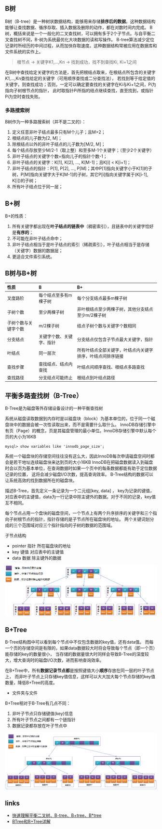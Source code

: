 
## B树
B树（B-tree）是一种树状数据结构，能够用来存储**排序后的数据**。这种数据结构能够让查找数据、循序存取、插入数据及删除的动作，都在对数时间内完成。
B树，概括来说是一个一般化的二叉查找树，可以拥有多于2个子节点。与自平衡二叉查找树不同，B-树为系统最优化大块数据的读和写操作。
B-tree算法减少定位记录时所经历的中间过程，从而加快存取速度。这种数据结构常被应用在数据库和文件系统的实作上。

> 根节点 -> 关键字K1,...,Kn -> 找到成功，找不到查找Ki, Ki+1之间

在B树中查找给定关键字的方法是，首先把根结点取来，在根结点所包含的关键字K1,…,Kn查找给定的关键字（可用顺序查找或二分查找法），
若找到等于给定值的关键字，则查找成功；否则，一定可以确定要查找的关键字在Ki与Ki+1之间，Pi为指向子树根节点的指针，
此时取指针Pi所指的结点继续查找，直至找到，或指针Pi为空时查找失败。

### 多路搜索树
B树作为一种多路搜索树（并不是二叉的）：
1. 定义任意非叶子结点最多只有M个儿子；且M>2；
2. 根结点的儿子数为[2, M]；
3. 除根结点以外的非叶子结点的儿子数为[M/2, M]；
4. 每个结点存放至少M/2-1（取上整）和至多M-1个关键字；（至少2个关键字）
5. 非叶子结点的关键字个数=指向儿子的指针个数-1；
6. 非叶子结点的关键字：K[1], K[2], …, K[M-1]；且K[i] < K[i+1]；
7. 非叶子结点的指针：P[1], P[2], …, P[M]；其中P[1]指向关键字小于K[1]的子树，P[M]指向关键字大于K[M-1]的子树，其它P[i]指向关键字属于(K[i-1], K[i])的子树；
8. 所有叶子结点位于同一层；

## B+树
B+的性质：
1. 所有关键字都出现在**叶子结点的链表中**（稠密索引），且链表中的关键字恰好是**有序的**；
2. 不可能在非叶子结点命中；
3. 非叶子结点相当于是叶子结点的索引（稀疏索引），叶子结点相当于是存储（关键字）数据的数据层；
4. 更适合文件索引系统。


## B树与B+树

| 性质                 | B                        | B+                                                         |
| :------------------- | :----------------------- | :--------------------------------------------------------- |
| 叉度路阶             | 每个结点至多有m棵子树    | 每个分支结点最多m棵子树                                    |
| 子树个数             | 至少两棵子树             | 非叶根结点至少两棵子树，其他分支结点至少m/2棵子树          |
| 子树个数与关键字个数 | m/2棵子树                | 结点子树个数与关键字个数相同                               |
| 分支结点             | 关键字个数、关键字、指针 | 分支结点仅包含子节点最大关键字，指针                       |
| 叶结点               | 同一层次                 | 所有叶结点全部关键字，叶结点内关键字排序，叶结点间排序链接 |
| 查找步骤             | 查找结点、结点内查找     | 叶结点间顺序查找、根结点多路查找                           |
| 查找路径             | 分支结点可能终止         | 根结点到叶结点路径                                         |


## 平衡多路查找树（B-Tree）
B-Tree是为磁盘等外存储设备设计的一种平衡查找树

系统从磁盘读取数据到内存时是以磁盘块（block）为基本单位的，位于同一个磁盘块中的数据会被一次性读取出来，而不是需要什么取什么。
InnoDB存储引擎中有页（Page）的概念，页是其磁盘管理的最小单位。InnoDB存储引擎中默认每个页的大小为16KB

```
mysql> show variables like 'innodb_page_size';
```
	
系统一个磁盘块的存储空间往往没有这么大，因此InnoDB每次申请磁盘空间时都会是若干地址连续磁盘块来达到页的大小16KB
InnoDB在把磁盘数据读入到磁盘时会以页为基本单位，在查询数据时如果一个页中的每条数据都能有助于定位数据记录的位置，
这将会减少磁盘I/O次数，提高查询效率。
B-Tree结构的数据可以让系统高效的找到数据所在的磁盘块。

描述B-Tree，首先定义一条记录为一个二元组[key, data] ，
key为记录的键值，对应表中的主键值，data为一行记录中除主键外的数据。对于不同的记录，key值互不相同。

每个节点占用一个盘块的磁盘空间，一个节点上有两个升序排序的关键字和三个指向子树根节点的指针，指针存储的是子节点所在磁盘块的地址。
两个关键词划分成的三个范围域对应三个指针指向的子树的数据的范围域。

子节点结构
- pointer	指针	所在磁盘块的地址
- key		键值	对应表中的主键值
- data	    数据 	除主键外的数据

![3阶的B-Tree结构图](../img/3-B-Tree.png) 

## B+Tree
B-Tree结构图中可以看到每个节点中不仅包含数据的key值，还有data值。
而每一个页的存储空间是有限的，如果data数据较大时将会导致每个节点（即一个页）能存储的key的数量很小，
当存储的数据量很大时同样会导致B-Tree的深度较大，增大查询时的磁盘I/O次数，进而影响查询效率。

在B+Tree中，所有**数据记录节点都**是按照键值大小**顺序**存放在同一层的叶子节点上，
而非叶子节点上只存储key值信息，这样可以大大加大每个节点存储的key值数量，降低B+Tree的高度。

* 文件夹与文件

B+Tree相对于B-Tree有几点不同：
1. 非叶子节点只存储键值(key)信息
2. 所有叶子节点之间都有一个链指针
3. 数据记录都存放在叶子节点中

![3阶的B+Tree结构图](../img/3-B+Tree.png) 

## links
* [快速理解平衡二叉树、B-tree、B+tree、B*tree ](https://my.oschina.net/u/3370829/blog/1301732)
* [BTree和B+Tree详解](https://www.cnblogs.com/vianzhang/p/7922426.html)